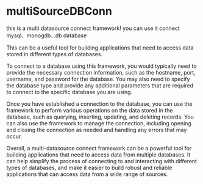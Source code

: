 # multiSourceDBConn
this is a multi datasource connect framework! you can use it connect mysql、monogdb...db database

This can be a useful tool for building applications that need to access data stored in different types of databases.

To connect to a database using this framework, you would typically need to provide the necessary connection information, such as the hostname, port, username, and password for the database. You may also need to specify the database type and provide any additional parameters that are required to connect to the specific database you are using.

Once you have established a connection to the database, you can use the framework to perform various operations on the data stored in the database, such as querying, inserting, updating, and deleting records. You can also use the framework to manage the connection, including opening and closing the connection as needed and handling any errors that may occur.

Overall, a multi-datasource connect framework can be a powerful tool for building applications that need to access data from multiple databases. It can help simplify the process of connecting to and interacting with different types of databases, and make it easier to build robust and reliable applications that can access data from a wide range of sources.

